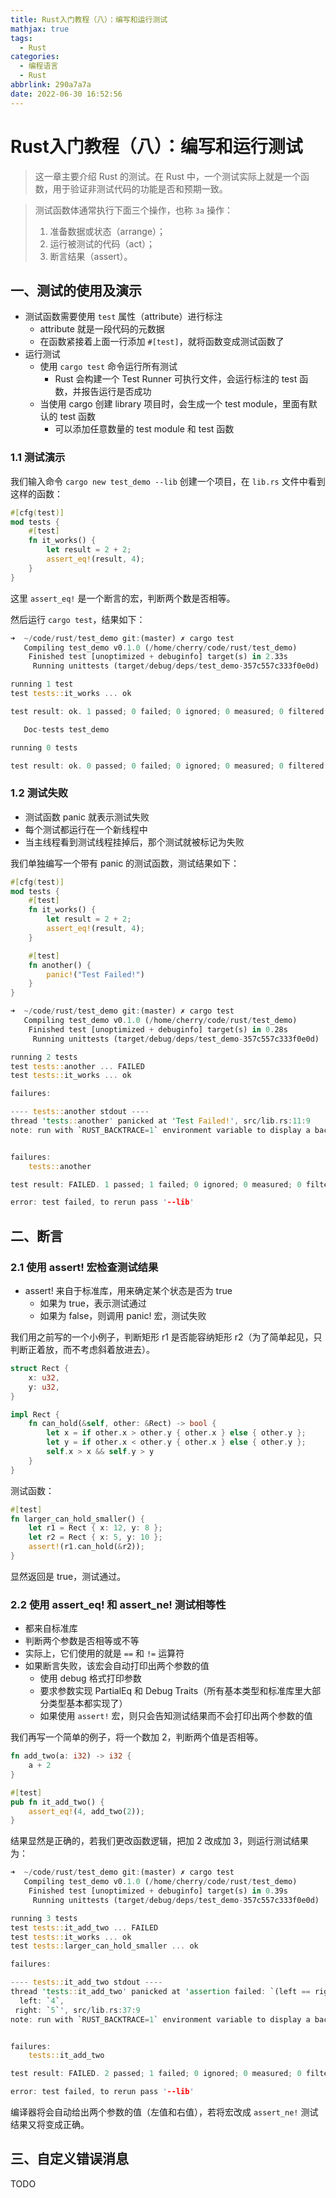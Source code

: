 ```yaml
---
title: Rust入门教程（八）：编写和运行测试
mathjax: true
tags:
  - Rust
categories:
  - 编程语言
  - Rust
abbrlink: 290a7a7a
date: 2022-06-30 16:52:56
---
```


# Rust入门教程（八）：编写和运行测试

>这一章主要介绍 Rust 的测试。在 Rust 中，一个测试实际上就是一个函数，用于验证非测试代码的功能是否和预期一致。

>测试函数体通常执行下面三个操作，也称 `3a` 操作：
>1. 准备数据或状态（arrange）；
>2. 运行被测试的代码（act）；
>3. 断言结果（assert）。

<!-- more -->

## 一、测试的使用及演示

- 测试函数需要使用 `test` 属性（attribute）进行标注
  - attribute 就是一段代码的元数据
  - 在函数紧接着上面一行添加 `#[test]`，就将函数变成测试函数了
- 运行测试
  - 使用 `cargo test` 命令运行所有测试
    - Rust 会构建一个 Test Runner 可执行文件，会运行标注的 test 函数，并报告运行是否成功
  - 当使用 cargo 创建 library 项目时，会生成一个 test module，里面有默认的 test 函数
    - 可以添加任意数量的 test module 和 test 函数

### 1.1 测试演示

我们输入命令 `cargo new test_demo --lib` 创建一个项目，在 `lib.rs` 文件中看到这样的函数：

```rust
#[cfg(test)]
mod tests {
    #[test]
    fn it_works() {
        let result = 2 + 2;
        assert_eq!(result, 4);
    }
}
```

这里 `assert_eq!` 是一个断言的宏，判断两个数是否相等。

然后运行 `cargo test`，结果如下：

```rust
➜  ~/code/rust/test_demo git:(master) ✗ cargo test               
   Compiling test_demo v0.1.0 (/home/cherry/code/rust/test_demo)
    Finished test [unoptimized + debuginfo] target(s) in 2.33s
     Running unittests (target/debug/deps/test_demo-357c557c333f0e0d)

running 1 test
test tests::it_works ... ok

test result: ok. 1 passed; 0 failed; 0 ignored; 0 measured; 0 filtered out; finished in 0.00s

   Doc-tests test_demo

running 0 tests

test result: ok. 0 passed; 0 failed; 0 ignored; 0 measured; 0 filtered out; finished in 0.00s
```

### 1.2 测试失败

- 测试函数 panic 就表示测试失败
- 每个测试都运行在一个新线程中
- 当主线程看到测试线程挂掉后，那个测试就被标记为失败

我们单独编写一个带有 panic 的测试函数，测试结果如下：

```rust
#[cfg(test)]
mod tests {
    #[test]
    fn it_works() {
        let result = 2 + 2;
        assert_eq!(result, 4);
    }

    #[test]
    fn another() {
        panic!("Test Failed!")
    }
}
```

```rust
➜  ~/code/rust/test_demo git:(master) ✗ cargo test
   Compiling test_demo v0.1.0 (/home/cherry/code/rust/test_demo)
    Finished test [unoptimized + debuginfo] target(s) in 0.28s
     Running unittests (target/debug/deps/test_demo-357c557c333f0e0d)

running 2 tests
test tests::another ... FAILED
test tests::it_works ... ok

failures:

---- tests::another stdout ----
thread 'tests::another' panicked at 'Test Failed!', src/lib.rs:11:9
note: run with `RUST_BACKTRACE=1` environment variable to display a backtrace


failures:
    tests::another

test result: FAILED. 1 passed; 1 failed; 0 ignored; 0 measured; 0 filtered out; finished in 0.00s

error: test failed, to rerun pass '--lib'
```

## 二、断言

### 2.1 使用 assert! 宏检查测试结果

- assert! 来自于标准库，用来确定某个状态是否为 true
  - 如果为 true，表示测试通过
  - 如果为 false，则调用 panic! 宏，测试失败

我们用之前写的一个小例子，判断矩形 r1 是否能容纳矩形 r2（为了简单起见，只判断正着放，而不考虑斜着放进去）。

```rust
struct Rect {
    x: u32,
    y: u32,
}

impl Rect {
    fn can_hold(&self, other: &Rect) -> bool {
        let x = if other.x > other.y { other.x } else { other.y };
        let y = if other.x < other.y { other.x } else { other.y };
        self.x > x && self.y > y
    }
}
```

测试函数：

```rust
#[test]
fn larger_can_hold_smaller() {
    let r1 = Rect { x: 12, y: 8 };
    let r2 = Rect { x: 5, y: 10 };
    assert!(r1.can_hold(&r2));
}
```

显然返回是 true，测试通过。

### 2.2 使用 assert_eq! 和 assert_ne! 测试相等性

- 都来自标准库
- 判断两个参数是否相等或不等
- 实际上，它们使用的就是 `==` 和 `!=` 运算符
- 如果断言失败，该宏会自动打印出两个参数的值
  - 使用 debug 格式打印参数
  - 要求参数实现 PartialEq 和 Debug Traits（所有基本类型和标准库里大部分类型基本都实现了）
  - 如果使用 `assert!` 宏，则只会告知测试结果而不会打印出两个参数的值

我们再写一个简单的例子，将一个数加 2，判断两个值是否相等。

```rust
fn add_two(a: i32) -> i32 {
    a + 2
}    

#[test]
pub fn it_add_two() {
    assert_eq!(4, add_two(2));
}
```

结果显然是正确的，若我们更改函数逻辑，把加 2 改成加 3，则运行测试结果为：

```rust
➜  ~/code/rust/test_demo git:(master) ✗ cargo test
   Compiling test_demo v0.1.0 (/home/cherry/code/rust/test_demo)
    Finished test [unoptimized + debuginfo] target(s) in 0.39s
     Running unittests (target/debug/deps/test_demo-357c557c333f0e0d)

running 3 tests
test tests::it_add_two ... FAILED
test tests::it_works ... ok
test tests::larger_can_hold_smaller ... ok

failures:

---- tests::it_add_two stdout ----
thread 'tests::it_add_two' panicked at 'assertion failed: `(left == right)`
  left: `4`,
 right: `5`', src/lib.rs:37:9
note: run with `RUST_BACKTRACE=1` environment variable to display a backtrace


failures:
    tests::it_add_two

test result: FAILED. 2 passed; 1 failed; 0 ignored; 0 measured; 0 filtered out; finished in 0.00s

error: test failed, to rerun pass '--lib'
```

编译器将会自动给出两个参数的值（左值和右值），若将宏改成 `assert_ne!` 测试结果又将变成正确。

## 三、自定义错误消息

TODO










